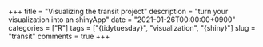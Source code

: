 +++
title = "Visualizing the transit project"
description = "turn your visualization into an shinyApp"
date = "2021-01-26T00:00:00+0900"
categories = ["R"]
tags = ["{tidytuesday}", "visualization", "{shiny}"]
slug = "transit"
comments = true
+++
